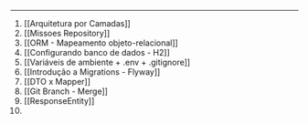___
1. [[Arquitetura por Camadas]]
2. [[Missoes Repository]]
3. [[ORM - Mapeamento objeto-relacional]]
4. [[Configurando banco de dados - H2]]
5. [[Variáveis de ambiente + .env + .gitignore]]
6. [[Introdução a Migrations - Flyway]]
7. [[DTO x Mapper]]
8. [[Git Branch - Merge]]
9. [[ResponseEntity]]
10. 